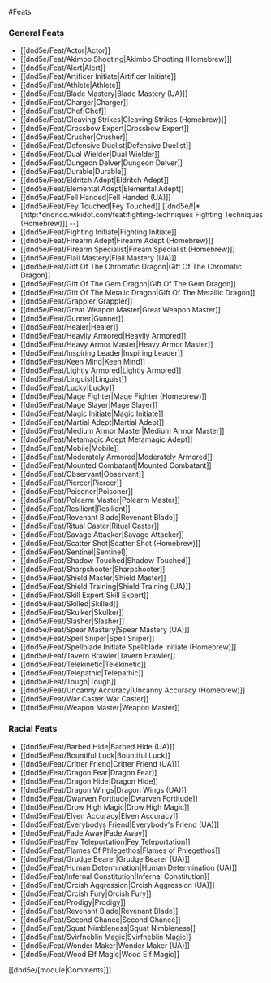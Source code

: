#Feats
### General Feats
* [[dnd5e/Feat/Actor\|Actor]]
* [[dnd5e/Feat/Akimbo Shooting\|Akimbo Shooting (Homebrew)]]
* [[dnd5e/Feat/Alert\|Alert]]
* [[dnd5e/Feat/Artificer Initiate\|Artificer Initiate]]
* [[dnd5e/Feat/Athlete\|Athlete]]
* [[dnd5e/Feat/Blade Mastery\|Blade Mastery (UA)]]
* [[dnd5e/Feat/Charger\|Charger]]
* [[dnd5e/Feat/Chef\|Chef]]
* [[dnd5e/Feat/Cleaving Strikes\|Cleaving Strikes (Homebrew)]]
* [[dnd5e/Feat/Crossbow Expert\|Crossbow Expert]]
* [[dnd5e/Feat/Crusher\|Crusher]]
* [[dnd5e/Feat/Defensive Duelist\|Defensive Duelist]]
* [[dnd5e/Feat/Dual Wielder\|Dual Wielder]]
* [[dnd5e/Feat/Dungeon Delver\|Dungeon Delver]]
* [[dnd5e/Feat/Durable\|Durable]]
* [[dnd5e/Feat/Eldritch Adept\|Eldritch Adept]]
* [[dnd5e/Feat/Elemental Adept\|Elemental Adept]]
* [[dnd5e/Feat/Fell Handed\|Fell Handed (UA)]]
* [[dnd5e/Feat/Fey Touched\|Fey Touched]]
[[dnd5e/!\|* [http:*dndncc.wikidot.com/feat:fighting-techniques Fighting Techniques (Homebrew)]] --]
* [[dnd5e/Feat/Fighting Initiate\|Fighting Initiate]]
* [[dnd5e/Feat/Firearm Adept\|Firearm Adept (Homebrew)]]
* [[dnd5e/Feat/Firearm Specialist\|Fiream Specialist (Homebrew)]]
* [[dnd5e/Feat/Flail Mastery\|Flail Mastery (UA)]]
* [[dnd5e/Feat/Gift Of The Chromatic Dragon\|Gift Of The Chromatic Dragon]]
* [[dnd5e/Feat/Gift Of The Gem Dragon\|Gift Of The Gem Dragon]]
* [[dnd5e/Feat/Gift Of The Metalic Dragon\|Gift Of The Metallic Dragon]]
* [[dnd5e/Feat/Grappler\|Grappler]]
* [[dnd5e/Feat/Great Weapon Master\|Great Weapon Master]]
* [[dnd5e/Feat/Gunner\|Gunner]]
* [[dnd5e/Feat/Healer\|Healer]]
* [[dnd5e/Feat/Heavily Armored\|Heavily Armored]]
* [[dnd5e/Feat/Heavy Armor Master\|Heavy Armor Master]]
* [[dnd5e/Feat/Inspiring Leader\|Inspiring Leader]]
* [[dnd5e/Feat/Keen Mind\|Keen Mind]]
* [[dnd5e/Feat/Lightly Armored\|Lightly Armored]]
* [[dnd5e/Feat/Linguist\|Linguist]]
* [[dnd5e/Feat/Lucky\|Lucky]]
* [[dnd5e/Feat/Mage Fighter\|Mage Fighter (Homebrew)]]
* [[dnd5e/Feat/Mage Slayer\|Mage Slayer]]
* [[dnd5e/Feat/Magic Initiate\|Magic Initiate]]
* [[dnd5e/Feat/Martial Adept\|Martial Adept]]
* [[dnd5e/Feat/Medium Armor Master\|Medium Armor Master]]
* [[dnd5e/Feat/Metamagic Adept\|Metamagic Adept]]
* [[dnd5e/Feat/Mobile\|Mobile]]
* [[dnd5e/Feat/Moderately Armored\|Moderately Armored]]
* [[dnd5e/Feat/Mounted Combatant\|Mounted Combatant]]
* [[dnd5e/Feat/Observant\|Observant]]
* [[dnd5e/Feat/Piercer\|Piercer]]
* [[dnd5e/Feat/Poisoner\|Poisoner]]
* [[dnd5e/Feat/Polearm Master\|Polearm Master]]
* [[dnd5e/Feat/Resilient\|Resilient]]
* [[dnd5e/Feat/Revenant Blade\|Revenant Blade]]
* [[dnd5e/Feat/Ritual Caster\|Ritual Caster]]
* [[dnd5e/Feat/Savage Attacker\|Savage Attacker]]
* [[dnd5e/Feat/Scatter Shot\|Scatter Shot (Homebrew)]]
* [[dnd5e/Feat/Sentinel\|Sentinel]]
* [[dnd5e/Feat/Shadow Touched\|Shadow Touched]]
* [[dnd5e/Feat/Sharpshooter\|Sharpshooter]]
* [[dnd5e/Feat/Shield Master\|Shield Master]]
* [[dnd5e/Feat/Shield Training\|Shield Training (UA)]]
* [[dnd5e/Feat/Skill Expert\|Skill Expert]]
* [[dnd5e/Feat/Skilled\|Skilled]]
* [[dnd5e/Feat/Skulker\|Skulker]]
* [[dnd5e/Feat/Slasher\|Slasher]]
* [[dnd5e/Feat/Spear Mastery\|Spear Mastery (UA)]]
* [[dnd5e/Feat/Spell Sniper\|Spell Sniper]]
* [[dnd5e/Feat/Spellblade Initiate\|Spellblade Initiate (Homebrew)]]
* [[dnd5e/Feat/Tavern Brawler\|Tavern Brawler]]
* [[dnd5e/Feat/Telekinetic\|Telekinetic]]
* [[dnd5e/Feat/Telepathic\|Telepathic]]
* [[dnd5e/Feat/Tough\|Tough]]
* [[dnd5e/Feat/Uncanny Accuracy\|Uncanny Accuracy (Homebrew)]]
* [[dnd5e/Feat/War Caster\|War Caster]]
* [[dnd5e/Feat/Weapon Master\|Weapon Master]]

### Racial Feats
* [[dnd5e/Feat/Barbed Hide\|Barbed Hide (UA)]]
* [[dnd5e/Feat/Bountiful Luck\|Bountiful Luck]]
* [[dnd5e/Feat/Critter Friend\|Critter Friend (UA)]]
* [[dnd5e/Feat/Dragon Fear\|Dragon Fear]]
* [[dnd5e/Feat/Dragon Hide\|Dragon Hide]]
* [[dnd5e/Feat/Dragon Wings\|Dragon Wings (UA)]]
* [[dnd5e/Feat/Dwarven Fortitude\|Dwarven Fortitude]]
* [[dnd5e/Feat/Drow High Magic\|Drow High Magic]]
* [[dnd5e/Feat/Elven Accuracy\|Elven Accuracy]]
* [[dnd5e/Feat/Everybodys Friend\|Everybody's Friend (UA)]]
* [[dnd5e/Feat/Fade Away\|Fade Away]]
* [[dnd5e/Feat/Fey Teleportation\|Fey Teleportation]]
* [[dnd5e/Feat/Flames Of Phlegethos\|Flames of Phlegethos]]
* [[dnd5e/Feat/Grudge Bearer\|Grudge Bearer (UA)]]
* [[dnd5e/Feat/Human Determination\|Human Determination (UA)]]
* [[dnd5e/Feat/Infernal Constitution\|Infernal Constitution]]
* [[dnd5e/Feat/Orcish Aggression\|Orcish Aggression (UA)]]
* [[dnd5e/Feat/Orcish Fury\|Orcish Fury]]
* [[dnd5e/Feat/Prodigy\|Prodigy]]
* [[dnd5e/Feat/Revenant Blade\|Revenant Blade]]
* [[dnd5e/Feat/Second Chance\|Second Chance]]
* [[dnd5e/Feat/Squat Nimbleness\|Squat Nimbleness]]
* [[dnd5e/Feat/Svirfneblin Magic\|Svirfneblin Magic]]
* [[dnd5e/Feat/Wonder Maker\|Wonder Maker (UA)]]
* [[dnd5e/Feat/Wood Elf Magic\|Wood Elf Magic]]

[[dnd5e/[module\|Comments]]]